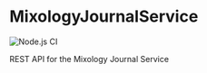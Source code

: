 # MixologyJournalService
![Node.js CI](https://github.com/davidov541/MixologyJournalService/workflows/Node.js%20CI/badge.svg?branch=master)

REST API for the Mixology Journal Service
